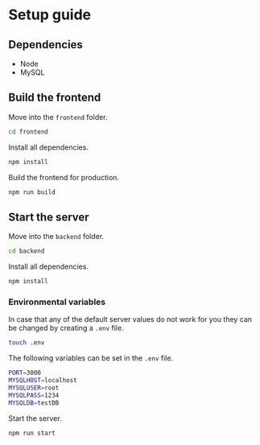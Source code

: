 # Setup guide

## Dependencies

- Node
- MySQL

## Build the frontend
Move into the `frontend` folder.

```bash
cd frontend
```

Install all dependencies.

```bash
npm install
```

Build the frontend for production.

```bash
npm run build
```

## Start the server

Move into the `backend` folder.

```bash
cd backend
```

Install all dependencies.

```bash
npm install
```

### Environmental variables

In case that any of the default server values do not work for you they can be changed by creating a `.env` file.

```bash
touch .env
```

The following variables can be set in the `.env` file.

```bash
PORT=3000
MYSQLHOST=localhost
MYSQLUSER=root
MYSQLPASS=1234
MYSQLDB=testDB
```

Start the server.

```bash
npm run start
```
